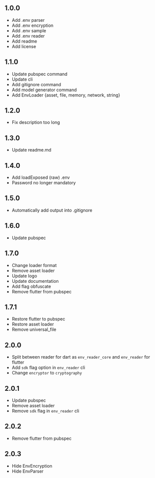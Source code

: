 ## 1.0.0
* Add .env parser
* Add .env encryption
* Add .env sample
* Add .env reader
* Add readme
* Add license

## 1.1.0
* Update pubspec command
* Update cli
* Add gitignore command
* Add model generator command
* Add EnvLoader {asset, file, memory, network, string}

## 1.2.0
* Fix description too long

## 1.3.0
* Update readme.md

## 1.4.0
* Add loadExposed (raw) .env
* Password no longer mandatory

## 1.5.0
* Automatically add output into .gitignore

## 1.6.0
* Update pubspec

## 1.7.0
* Change loader format
* Remove asset loader
* Update logo
* Update documentation
* Add flag obfuscate
* Remove flutter from pubspec

## 1.7.1
* Restore flutter to pubspec
* Restore asset loader
* Remove universal_file

## 2.0.0
* Split between reader for dart as `env_reader_core` and `env_reader` for flutter
* Add `sdk` flag option in `env_reader` cli
* Change `encryptor` to `cryptography`

## 2.0.1
* Update pubspec
* Remove asset loader
* Remove `sdk` flag in `env_reader` cli

## 2.0.2
* Remove flutter from pubspec

## 2.0.3
* Hide EnvEncryption
* Hide EnvParser